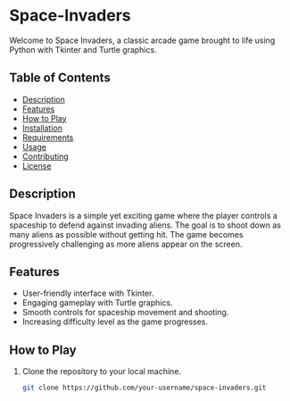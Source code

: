 # Space-Invaders

Welcome to Space Invaders, a classic arcade game brought to life using Python with Tkinter and Turtle graphics.

## Table of Contents
- [Description](#description)
- [Features](#features)
- [How to Play](#how-to-play)
- [Installation](#installation)
- [Requirements](#requirements)
- [Usage](#usage)
- [Contributing](#contributing)
- [License](#license)

## Description

Space Invaders is a simple yet exciting game where the player controls a spaceship to defend against invading aliens. The goal is to shoot down as many aliens as possible without getting hit. The game becomes progressively challenging as more aliens appear on the screen.

## Features

- User-friendly interface with Tkinter.
- Engaging gameplay with Turtle graphics.
- Smooth controls for spaceship movement and shooting.
- Increasing difficulty level as the game progresses.

## How to Play

1. Clone the repository to your local machine.
   ```bash
   git clone https://github.com/your-username/space-invaders.git
